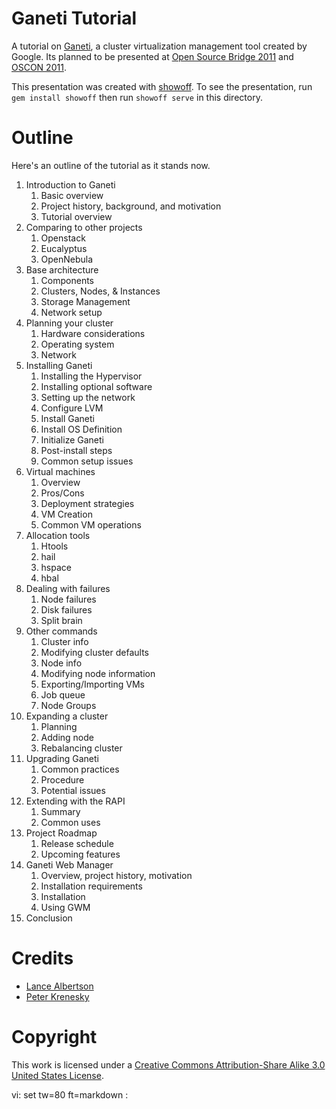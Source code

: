 Ganeti Tutorial
===============

A tutorial on [Ganeti](http://code.google.com/p/ganeti/), a cluster
virtualization management tool created by Google. Its planned to be presented at
[Open Source Bridge 2011](http://opensourcebridge.org/) and [OSCON
2011](http://oscon.com).

This presentation was created with
[showoff](https://github.com/schacon/showoff). To see the presentation, run `gem
install showoff` then run `showoff serve` in this directory.

Outline
=======

Here's an outline of the tutorial as it stands now.

1. Introduction to Ganeti
    1. Basic overview
    2. Project history, background, and motivation
    3. Tutorial overview
2. Comparing to other projects
    1. Openstack
    2. Eucalyptus
    3. OpenNebula 
3. Base architecture
    1. Components
    2. Clusters, Nodes, & Instances
    3. Storage Management
    4. Network setup
4. Planning your cluster
    1. Hardware considerations
    2. Operating system
    3. Network
5. Installing Ganeti
    1. Installing the Hypervisor
    2. Installing optional software
    3. Setting up the network
    4. Configure LVM
    5. Install Ganeti
    6. Install OS Definition
    7. Initialize Ganeti
    8. Post-install steps
    9. Common setup issues
6. Virtual machines
    1. Overview
    2. Pros/Cons
    3. Deployment strategies
    4. VM Creation
    5. Common VM operations
7. Allocation tools
    1. Htools
    2. hail
    3. hspace
    4. hbal
8. Dealing with failures
    1. Node failures
    2. Disk failures
    3. Split brain
9. Other commands
    1. Cluster info
    2. Modifying cluster defaults
    3. Node info
    4. Modifying node information
    5. Exporting/Importing VMs
    6. Job queue
    7. Node Groups
10. Expanding a cluster
    1. Planning
    2. Adding node
    3. Rebalancing cluster
11. Upgrading Ganeti
    1. Common practices
    2. Procedure
    3. Potential issues
12. Extending with the RAPI
    1. Summary
    2. Common uses
14. Project Roadmap
    1. Release schedule
    2. Upcoming features 
13. Ganeti Web Manager
    1. Overview, project history, motivation
    2. Installation requirements
    3. Installation
    4. Using GWM
14. Conclusion

Credits
=======

* [Lance Albertson](http://lancealbertson.com)
* [Peter Krenesky](http://blogs.osuosl.org/kreneskyp/)

Copyright
=========

This work is licensed under a [Creative Commons Attribution-Share Alike 3.0
United States License](http://creativecommons.org/licenses/by-sa/3.0/us/).

vi: set tw=80 ft=markdown :
